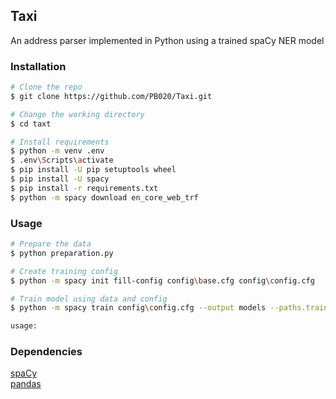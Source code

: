 ## Taxi
An address parser implemented in Python using a trained spaCy NER model

### Installation
```bash
# Clone the repo
$ git clone https://github.com/PB020/Taxi.git

# Change the working directory
$ cd taxt

# Install requirements
$ python -m venv .env
$ .env\Scripts\activate
$ pip install -U pip setuptools wheel
$ pip install -U spacy
$ pip install -r requirements.txt
$ python -m spacy download en_core_web_trf
```

### Usage
```bash
# Prepare the data
$ python preparation.py

# Create training config
$ python -m spacy init fill-config config\base.cfg config\config.cfg

# Train model using data and config
$ python -m spacy train config\config.cfg --output models --paths.train data\docbins\trainer.spacy --paths.dev data\docbins\trainer.spacy
```

```bash
usage:

```

### Dependencies
[spaCy](https://spacy.io)\
[pandas](https://pandas.pydata.org)
